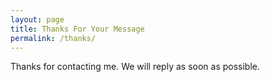 ```yaml
---
layout: page
title: Thanks For Your Message
permalink: /thanks/
---
```

Thanks for contacting me. We will reply as soon as possible.
